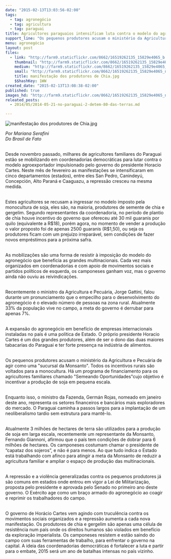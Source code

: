 ```yaml
---
date: "2015-02-13T13:03:56-02:00"
tags:
  - tag: agronegócio
  - tag: agricultura
  - tag: paraguai
title: Agricultores paraguaios intensificam luta contra o modelo do agronegócio
support_line: "Os pequenos produtores acusam o ministério da Agricultura e Pecuária de agir como uma \"sucursal da Monsanto\"; Todos os incentivos rurais são voltados para a monocultura."
menu: agronegócio
layout: post
files:
  - link: "http://farm9.staticflickr.com/8662/16519262135_15829e4065_b.jpg"
    thumbnail: "http://farm9.staticflickr.com/8662/16519262135_15829e4065_t.jpg"
    medium: "http://farm9.staticflickr.com/8662/16519262135_15829e4065_z.jpg"
    small: "http://farm9.staticflickr.com/8662/16519262135_15829e4065_n.jpg"
    title: manifestação dos produtores de Chia.jpg
    $$hashKey: 1WW
created_date: "2015-02-13T13:08:38-02:00"
published: true
images_hd: "http://farm9.staticflickr.com/8662/16519262135_15829e4065_n.jpg"
releated_posts:
  - 2014/05/2014-05-21-no-paraguai-2-detem-80-das-terras.md

---
```

<p><img alt="manifestação dos produtores de Chia.jpg" src="http://farm9.staticflickr.com/8662/16519262135_15829e4065_b.jpg" /></p>

<p><em>Por Mariana Serafini<br />
Do Brasil de Fato</em></p>

<p><br />
Desde novembro passado, milhares de agricultores familiares do Paraguai est&atilde;o se mobilizando em coordenadorias democr&aacute;ticas para lutar contra o modelo agroexportador impulsionado pelo governo do presidente Horacio Cartes. Neste m&ecirc;s de fevereiro as manifesta&ccedil;&otilde;es se intensificaram em cinco departamentos (estados), entre eles San Pedro, Canindey&uacute;, Concepci&oacute;n, Alto Paran&aacute; e Caaguazu, a repress&atilde;o cresceu na mesma medida.</p>

<p><br />
Estes agricultores se recusam a ingressar no modelo imposto pela monocultura de soja, eles s&atilde;o, na maioria, produtores de semente de chia e gergelim. Segundo representantes da coordenadoria, no per&iacute;odo de plantio de chia houve incentivo do governo que ofereceu at&eacute; 30 mil guaranis por quilo (equivalente a R$18), por&eacute;m agora, no momento de vender a produ&ccedil;&atilde;o o valor proposto foi de apenas 2500 guaranis (R$1,50), ou seja os produtores ficam com um preju&iacute;zo irrepar&aacute;vel, sem condi&ccedil;&otilde;es de fazer novos empr&eacute;stimos para a pr&oacute;xima safra.</p>

<p><br />
As mobiliza&ccedil;&otilde;es s&atilde;o uma forma de resistir &agrave; imposi&ccedil;&atilde;o do modelo do agroneg&oacute;cio que beneficia as grandes multinacionais. Cada vez mais organizados em coordenadorias e com apoio de movimentos sociais e partidos pol&iacute;ticos de esquerda, os camponeses ganham voz, mas o governo ainda n&atilde;o ouviu as reivindica&ccedil;&otilde;es.</p>

<p><br />
Recentemente o ministro da Agricultura e Pecu&aacute;ria, Jorge Gattini, falou durante um pronunciamento que o empecilho para o desenvolvimento do agroneg&oacute;cio &eacute; o elevado n&uacute;mero de pessoas na zona rural. Atualmente 33% da popula&ccedil;&atilde;o vive no campo, a meta do governo &eacute; derrubar para apenas 7%.</p>

<p><br />
A expans&atilde;o do agroneg&oacute;cio em benef&iacute;cio de empresas internacionais instaladas no pa&iacute;s &eacute; uma pol&iacute;tica de Estado. O pr&oacute;prio presidente Horacio Cartes &eacute; um dos grandes produtores, al&eacute;m de ser o dono das duas maiores tabacarias do Paraguai e ter forte presen&ccedil;a na ind&uacute;stria de alimentos.</p>

<p><br />
Os pequenos produtores acusam o minist&eacute;rio da Agricultura e Pecu&aacute;ria de agir como uma &quot;sucursal da Monsanto&quot;. Todos os incentivos rurais s&atilde;o voltados para a monocultura. H&aacute; um programa de financiamento para os agricultores familiares chamado &quot;Semeando Oportunidades&quot;cujo objetivo &eacute; incentivar a produ&ccedil;&atilde;o de soja em pequena escala.</p>

<p><br />
Enquanto isso, o ministro da Fazenda, Germ&aacute;n Rojas, nomeado em janeiro deste ano, representa os setores financeiros e banc&aacute;rios mais exploradores do mercado. O Paraguai caminha a passos largos para a implanta&ccedil;&atilde;o de um neoliberalismo tardio sem estrutura para mant&ecirc;-lo.</p>

<p><br />
Atualmente 3 milh&otilde;es de hectares de terra s&atilde;o utilizados para a produ&ccedil;&atilde;o de soja em larga escala, recentemente um representante da Monsanto, Fernando Giannoni, afirmou que o pa&iacute;s tem condi&ccedil;&otilde;es de dobrar para 6 milh&otilde;es de hectares. Os camponeses costumam chamar o presidente de &ldquo;capataz dos sojeros&rdquo;, e n&atilde;o &eacute; para menos. Ao que tudo indica o Estado est&aacute; trabalhando com afinco para atingir a meta da Monsanto de reduzir a agricultura familiar e ampliar o espa&ccedil;o de produ&ccedil;&atilde;o das multinacionais.</p>

<p><br />
A repress&atilde;o e a viol&ecirc;ncia generalizadas contra os pequenos produtores j&aacute; s&atilde;o comuns em estados onde entrou em vigor a Lei de Militariza&ccedil;&atilde;o, proposta pelo presidente e aprovada pelo Senado no primeiro ano deste governo. O Ex&eacute;rcito age como um bra&ccedil;o armado do agroneg&oacute;cio ao coagir e reprimir os trabalhadores do campo.</p>

<p><br />
O governo de Hor&aacute;cio Cartes vem agindo com trucul&ecirc;ncia contra os movimentos sociais organizados e a repress&atilde;o aumenta a cada nova manifesta&ccedil;&atilde;o. Os produtores de chia e gergelim s&atilde;o apenas uma c&eacute;lula de resist&ecirc;ncia num pa&iacute;s onde os direitos humanos s&atilde;o violados em benef&iacute;cio da explora&ccedil;&atilde;o imperialista. Os camponeses resistem e est&atilde;o saindo do campo com suas ferramentas de trabalho, para enfrentar o governo na capital. A ideia das coordenadorias democr&aacute;ticas &eacute; fortalecer a luta e partir para o embate, 2015 ser&aacute; um ano de batalhas intensas no pa&iacute;s vizinho.</p>

